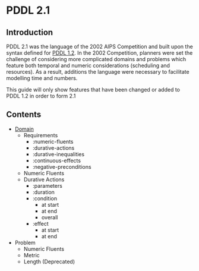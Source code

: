 # PDDL 2.1
## Introduction
PDDL 2.1 was the language of the 2002 AIPS Competition and built upon the syntax defined for [PDDL 1.2](../PDDL/main). In the 2002 Competition, planners were set the challenge of considering more complicated domains and problems which feature both temporal and numeric considerations (scheduling and resources). As a result, additions the language were necessary to facilitate modelling time and numbers.

This guide will only show features that have been changed or added to PDDL 1.2 in order to form 2.1

## Contents
- [Domain](./domain.md)
    - Requirements
        - :numeric-fluents
        - :durative-actions
        - :durative-inequalities
        - :continuous-effects
        - :negative-preconditions
    - Numeric Fluents
    - Durative Actions
        - :parameters
        - :duration
        - :condition
            - at start
            - at end
            - overall
        - :effect
            - at start
            - at end
- Problem
    - Numeric Fluents
    - Metric
    - Length (Deprecated)